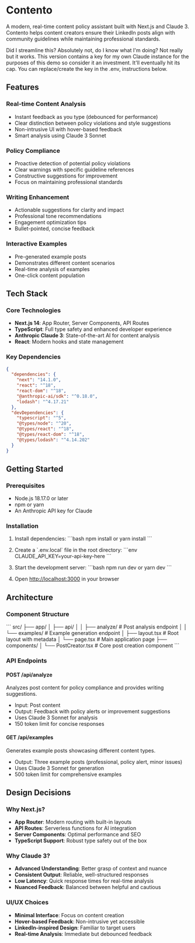 # Contento

A modern, real-time content policy assistant built with Next.js and Claude 3. Contento helps content creators ensure their LinkedIn posts align with community guidelines while maintaining professional standards.

Did I streamline this? Absolutely not, do I know what I'm doing? Not really but it works. This version contains a key for my own Claude instance for the purposes of this demo so consider it an investment. It'll eventually hit its cap. You can replace/create the key in the .env, instructions below.

## Features

### Real-time Content Analysis
- Instant feedback as you type (debounced for performance)
- Clear distinction between policy violations and style suggestions
- Non-intrusive UI with hover-based feedback
- Smart analysis using Claude 3 Sonnet

### Policy Compliance
- Proactive detection of potential policy violations
- Clear warnings with specific guideline references
- Constructive suggestions for improvement
- Focus on maintaining professional standards

### Writing Enhancement
- Actionable suggestions for clarity and impact
- Professional tone recommendations
- Engagement optimization tips
- Bullet-pointed, concise feedback

### Interactive Examples
- Pre-generated example posts
- Demonstrates different content scenarios
- Real-time analysis of examples
- One-click content population

## Tech Stack

### Core Technologies
- **Next.js 14**: App Router, Server Components, API Routes
- **TypeScript**: Full type safety and enhanced developer experience
- **Anthropic Claude 3**: State-of-the-art AI for content analysis
- **React**: Modern hooks and state management

### Key Dependencies
```json
{
  "dependencies": {
    "next": "14.1.0",
    "react": "^18",
    "react-dom": "^18",
    "@anthropic-ai/sdk": "^0.18.0",
    "lodash": "^4.17.21"
  },
  "devDependencies": {
    "typescript": "^5",
    "@types/node": "^20",
    "@types/react": "^18",
    "@types/react-dom": "^18",
    "@types/lodash": "^4.14.202"
  }
}
```

## Getting Started

### Prerequisites
- Node.js 18.17.0 or later
- npm or yarn
- An Anthropic API key for Claude

### Installation
1. Install dependencies:
\`\`\`bash
npm install
or
yarn install
\`\`\`

2. Create a \`.env.local\` file in the root directory:
\`\`\`env
CLAUDE_API_KEY=your-api-key-here
\`\`\`

3. Start the development server:
\`\`\`bash
npm run dev
or
yarn dev
\`\`\`

5. Open [http://localhost:3000](http://localhost:3000) in your browser

## Architecture

### Component Structure
\`\`\`
src/
├── app/
│   ├── api/
│   │   ├── analyze/     # Post analysis endpoint
│   │   └── examples/    # Example generation endpoint
│   ├── layout.tsx      # Root layout with metadata
│   └── page.tsx        # Main application page
├── components/
│   └── PostCreator.tsx # Core post creation component
\`\`\`

### API Endpoints

#### POST /api/analyze
Analyzes post content for policy compliance and provides writing suggestions.
- Input: Post content
- Output: Feedback with policy alerts or improvement suggestions
- Uses Claude 3 Sonnet for analysis
- 150 token limit for concise responses

#### GET /api/examples
Generates example posts showcasing different content types.
- Output: Three example posts (professional, policy alert, minor issues)
- Uses Claude 3 Sonnet for generation
- 500 token limit for comprehensive examples

## Design Decisions

### Why Next.js?
- **App Router**: Modern routing with built-in layouts
- **API Routes**: Serverless functions for AI integration
- **Server Components**: Optimal performance and SEO
- **TypeScript Support**: Robust type safety out of the box

### Why Claude 3?
- **Advanced Understanding**: Better grasp of context and nuance
- **Consistent Output**: Reliable, well-structured responses
- **Low Latency**: Quick response times for real-time analysis
- **Nuanced Feedback**: Balanced between helpful and cautious

### UI/UX Choices
- **Minimal Interface**: Focus on content creation
- **Hover-based Feedback**: Non-intrusive yet accessible
- **LinkedIn-inspired Design**: Familiar to target users
- **Real-time Analysis**: Immediate but debounced feedback
